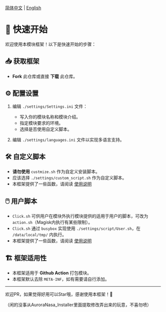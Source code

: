 [简体中文](README.md) | [English](README_EN.md)

# 🚀 快速开始

欢迎使用本模块框架！以下是快速开始的步骤：

## 📥 获取框架

- **Fork** 此仓库或直接 **下载** 此仓库。

## ⚙️ 配置设置

1. 编辑 `./settings/Settings.ini` 文件：
   - 写入你的模块名称和模块介绍。
   - 指定模块要求的环境。
   - 选择是否使用自定义脚本。

2. 编辑 `./settings/languages.ini` 文件以实现多语言支持。

## 🛠️ 自定义脚本

- **请勿使用** `custmize.sh` 作为自定义安装脚本。
- 应该选择 `./settings/custom_script.sh` 作为自定义脚本。
- 本框架提供了一些函数，请阅读 [使用说明](SCRIPT.md)

## 🖱️ 用户脚本

- `Click.sh` 可供用户在模块外执行模块提供的适用于用户的脚本，可改为 `action.sh`（Magisk内执行有某些限制）。
- `Click.sh` 通过 `busybox` 实现使用 `./settings/script/User.sh`，在 `/data/local/tmp/` 内执行。
- 本框架提供了一些函数，请阅读 [使用说明](SCRIPT.md)

## 🏗️ 框架适用性

- 本框架适用于 **Github Action** 打包模块。
- 本框架默认去除 `META-INF`，如有需要请自行添加。

---

欢迎PR，如果觉得好用可以Star哦，感谢使用本框架！🚀

（闲的没事从AuroraNasa_Installer里面提取修改弄出来的玩意，不喜勿喷）

[def]: SCRIPT.md